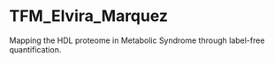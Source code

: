 # TFM_Elvira_Marquez
Mapping the HDL proteome in Metabolic Syndrome through label-free quantification.
